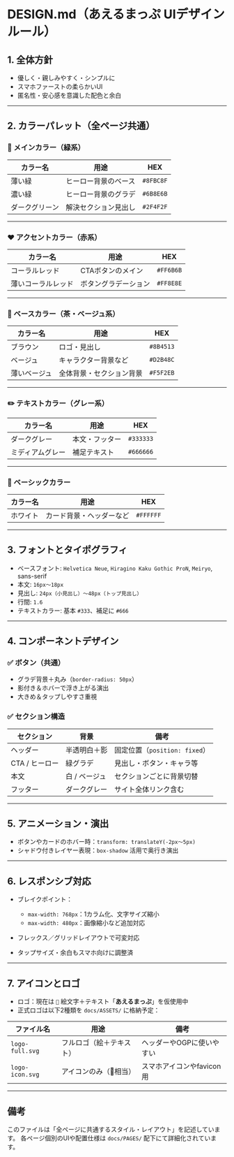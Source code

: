 # DESIGN.md（あえるまっぷ UIデザインルール）

## 1. 全体方針

* 優しく・親しみやすく・シンプルに
* スマホファーストの柔らかいUI
* 匿名性・安心感を意識した配色と余白

---

## 2. カラーパレット（全ページ共通）

### 🎨 メインカラー（緑系）

| カラー名    | 用途         | HEX       |
| ------- | ---------- | --------- |
| 薄い緑     | ヒーロー背景のベース | `#8FBC8F` |
| 濃い緑     | ヒーロー背景のグラデ | `#6B8E6B` |
| ダークグリーン | 解決セクション見出し | `#2F4F2F` |

---

### ❤️ アクセントカラー（赤系）

| カラー名      | 用途         | HEX       |
| --------- | ---------- | --------- |
| コーラルレッド   | CTAボタンのメイン | `#FF6B6B` |
| 薄いコーラルレッド | ボタングラデーション | `#FF8E8E` |

---

### 🧸 ベースカラー（茶・ベージュ系）

| カラー名   | 用途           | HEX       |
| ------ | ------------ | --------- |
| ブラウン   | ロゴ・見出し       | `#8B4513` |
| ベージュ   | キャラクター背景など   | `#D2B48C` |
| 薄いベージュ | 全体背景・セクション背景 | `#F5F2EB` |

---

### ✏️ テキストカラー（グレー系）

| カラー名     | 用途      | HEX       |
| -------- | ------- | --------- |
| ダークグレー   | 本文・フッター | `#333333` |
| ミディアムグレー | 補足テキスト  | `#666666` |

---

### 🤍 ベーシックカラー

| カラー名 | 用途           | HEX       |
| ---- | ------------ | --------- |
| ホワイト | カード背景・ヘッダーなど | `#FFFFFF` |

---

## 3. フォントとタイポグラフィ

* ベースフォント: `Helvetica Neue`, `Hiragino Kaku Gothic ProN`, `Meiryo`, sans-serif
* 本文: `16px〜18px`
* 見出し: `24px（小見出し）〜48px（トップ見出し）`
* 行間: `1.6`
* テキストカラー: 基本 `#333`、補足に `#666`

---

## 4. コンポーネントデザイン

### ✅ ボタン（共通）

* グラデ背景＋丸み（`border-radius: 50px`）
* 影付き＆ホバーで浮き上がる演出
* 大きめ＆タップしやすさ重視

### ✅ セクション構造

| セクション      | 背景       | 備考                      |
| ---------- | -------- | ----------------------- |
| ヘッダー       | 半透明白＋影   | 固定位置（`position: fixed`） |
| CTA / ヒーロー | 緑グラデ     | 見出し・ボタン・キャラ等            |
| 本文         | 白 / ベージュ | セクションごとに背景切替            |
| フッター       | ダークグレー   | サイト全体リンク含む              |

---

## 5. アニメーション・演出

* ボタンやカードのホバー時：`transform: translateY(-2px〜5px)`
* シャドウ付きレイヤー表現：`box-shadow` 活用で奥行き演出

---

## 6. レスポンシブ対応

* ブレイクポイント：

  * `max-width: 768px`：1カラム化、文字サイズ縮小
  * `max-width: 480px`：画像縮小など追加対応
* フレックス／グリッドレイアウトで可変対応
* タップサイズ・余白もスマホ向けに調整済

---

## 7. アイコンとロゴ

* ロゴ：現在は `📍` 絵文字＋テキスト「**あえるまっぷ**」を仮使用中
* 正式ロゴは以下2種類を `docs/ASSETS/` に格納予定：

| ファイル名           | 用途           | 備考               |
| --------------- | ------------ | ---------------- |
| `logo-full.svg` | フルロゴ（絵＋テキスト） | ヘッダーやOGPに使いやすい   |
| `logo-icon.svg` | アイコンのみ（📍相当） | スマホアイコンやfavicon用 |

---

## 備考

このファイルは「全ページに共通するスタイル・レイアウト」を記述しています。
各ページ個別のUIや配置仕様は `docs/PAGES/` 配下にて詳細化されています。

